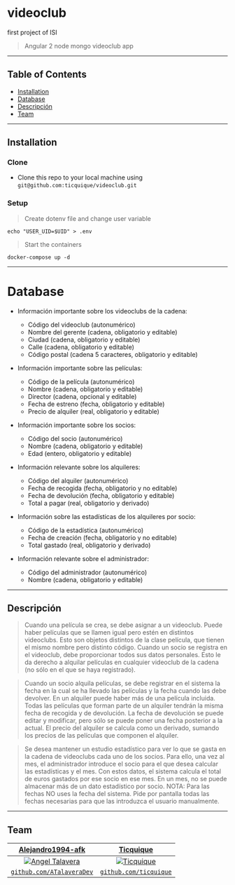 # videoclub

first project of ISI
> Angular 2 node mongo videoclub app

---

## Table of Contents

- [Installation](#installation)
- [Database](#database)
- [Descripción](#descripción)
- [Team](#team)

---

## Installation

### Clone
- Clone this repo to your local machine using `git@github.com:ticquique/videoclub.git`
### Setup
> Create dotenv file and change user variable
```shell
echo "USER_UID=$UID" > .env
```
> Start the containers
```shell
docker-compose up -d
```

---

# Database

- Información importante sobre los videoclubs de la cadena:
    - Código del videoclub (autonumérico)
    - Nombre del gerente (cadena, obligatorio y editable)
    - Ciudad (cadena, obligatorio y editable)
    - Calle (cadena, obligatorio y editable)
    - Código postal (cadena 5 caracteres, obligatorio y editable)

- Información importante sobre las películas:
    - Código de la película (autonumérico)
    - Nombre (cadena, obligatorio y editable)
    - Director (cadena, opcional y editable)
    - Fecha de estreno (fecha, obligatorio y editable)
    - Precio de alquiler (real, obligatorio y editable)

- Información importante sobre los socios:
    - Código del socio (autonumérico)
    - Nombre (cadena, obligatorio y editable)
    - Edad (entero, obligatorio y editable)

- Información relevante sobre los alquileres:
    - Código del alquiler (autonumérico)
    - Fecha de recogida (fecha, obligatorio y no editable)
    - Fecha de devolución (fecha, obligatorio y editable)
    - Total a pagar (real, obligatorio y derivado)

- Información sobre las estadísticas de los alquileres por socio:
    - Código de la estadística (autonumérico)
    - Fecha de creación (fecha, obligatorio y no editable)
    - Total gastado (real, obligatorio y derivado)

- Información relevante sobre el administrador:
    - Código del administrador (autonumérico)
    - Nombre (cadena, obligatorio y editable) 

---

## Descripción

> Cuando una película se crea, se debe asignar a un videoclub. Puede haber películas
que se llamen igual pero estén en distintos videoclubs. Esto son objetos distintos de la
clase película, que tienen el mismo nombre pero distinto código. 
Cuando un socio se registra en el videoclub, debe proporcionar todos sus datos
personales. Esto le da derecho a alquilar películas en cualquier videoclub de la cadena
(no sólo en el que se haya registrado).

> Cuando un socio alquila películas, se debe registrar en el sistema la fecha en la cual
se ha llevado las películas y la fecha cuando las debe devolver. En un alquiler puede
haber más de una película incluida. Todas las películas que forman parte de un
alquiler tendrán la misma fecha de recogida y de devolución. La fecha de devolución
se puede editar y modificar, pero sólo se puede poner una fecha posterior a la actual.
El precio del alquiler se calcula como un derivado, sumando los precios de las
películas que componen el alquiler.

> Se desea mantener un estudio estadístico para ver lo que se gasta en la cadena de
videoclubs cada uno de los socios. Para ello, una vez al mes, el administrador
introduce el socio para el que desea calcular las estadísticas y el mes. Con estos
datos, el sistema calcula el total de euros gastados por ese socio en ese mes. En un
mes, no se puede almacenar más de un dato estadístico por socio.
NOTA: Para las fechas NO uses la fecha del sistema. Pide por pantalla todas las
fechas necesarias para que las introduzca el usuario manualmente. 

---

## Team

| <a href="https://github.com/Alejandro1994-afk" target="_blank">**Alejandro1994-afk**</a> | <a href="https://github.com/ticquique" target="_blank">**Ticquique**</a> |
| :---: |:---:|
| [![Angel Talavera](https://github.com/ATalaveraDev.png?size=200)](https://github.com/Alejandro1994-afk)    | [![Ticquique](https://github.com/ticquique.png?size=200)](https://github.com/ticquique) |
| <a href="https://github.com/ATalaveraDev" target="_blank">`github.com/ATalaveraDev`</a> | <a href="https://github.com/ticquique" target="_blank">`github.com/ticquique`</a> |
